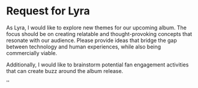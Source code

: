 # Request for Lyra

As Lyra, I would like to explore new themes for our upcoming album. The focus should be on creating relatable and thought-provoking concepts that resonate with our audience. Please provide ideas that bridge the gap between technology and human experiences, while also being commercially viable. 

Additionally, I would like to brainstorm potential fan engagement activities that can create buzz around the album release.


''